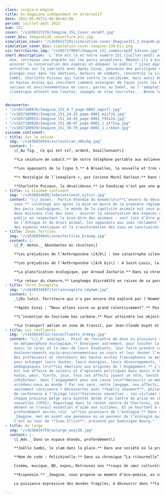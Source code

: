 ```yaml
---
class: single-e-magine
title: Un magazine indépendant et alternatif
date: 2022-05-05T11:00:00+02:00
period: juillet-août 2022
num: 151
cover: "/v1656527278/Imagine_151_Cover_vmrwhf.jpg"
cover_bis: Imagine139_couverture_bis.jpg
simulation_cover: "/v1656527291/simulation-cover-Imagine151_1_msqxmh.png"
simulation_cover_bis: simulation-cover-imagine-139-bis.png
six_territoires_img: "/v1657179947/Imagine_151_sommairepdf_k3vsnw.jpg"
short_description: 'L''été est là et notre numéro 151 (juillet-août) aussi ! A la
  Une, retrouvez une enquête sur les parcs animaliers. Mènent-ils à bien leurs missions,
  assurer la conservation des espèces et éduquer le public ? Lisez également un grand
  entretien sur la sobriété avec Agnès Sinaï, penseuse des politiques de l’Anthropocène,
  plongez-vous dans les émotions, moteurs de combats, rencontrez la slameuse Joëlle
  Sambi, Charlotte Puiseux qui lutte contre le validisme, mais aussi des professeurs
  en hautes écoles qui cherchent comment enseigner de façon juste les bouleversements
  sociaux et environnementaux en cours, partez au Sahel, où l''adaptation au changement
  climatique atteint ses limites, voyagez en slow touristes... Bonne lecture !

  '
decouverte:
- "/v1657180876/Imagine_151_6-7_page-0001_aqpv7l.jpg"
- "/v1657180902/Imagine_151_24-25_page-0001_mizfjb.jpg"
- "/v1657180915/Imagine_151_44-45_page-0001_f93xzd.jpg"
- "/v1657180928/Imagine_151_66-67_page-0001_1_atf2xg.jpg"
- "/v1657180939/Imagine_151_78-79_page-0001_1_crk4on.jpg"
sixieme_continent:
- title: Sur le volcan
  img: "/v1636034554/surlevolcan_n8kzhq.jpg"
  content: |-
    \[_Au fig._ Ce qui est vif, ardent, bouillonnant\]

    **La ceinture de cobalt.** De notre téléphone portable aux éoliennes en passant par les batteries des voitures électriques, les produits des mines sont très présents dans notre quotidien et dans les plans de transition énergétique. _Imagine_ leur consacre une série, en commençant au sud. Grand reportage en images à Kolwezi, au Congo, et mise en perspective avec Judith Pigneur des Amis de la Terre France.

    **Les opposants de la ligne 3.** A Bruxelles, la nouvelle et très coûteuse ligne de métro défendue par la Stib et le gouvernement régional ne serait-elle pas la meilleure amie de la voiture ? Et, avec son futur chantier très émetteur de CO2, n’est-elle pas en totale contradiction avec les objectifs climat de la Région ? Voyage en souterrain avec ses détracteurs.

    **« Nostalgie de l’inexploré », par Corinne Morel Darleux.** Dans sa chronique bimestrielle, l’autrice française se console grâce aux dolines géantes inexplorées en Chine.

    **Charlotte Puiseux, la dévalideuse.** Le handicap n’est pas une question individuelle, mais bien une question politique. Vivant depuis toujours dans une société discriminante, pensée par et pour les valides et qui l’invisibilise, Charlotte Puiseux se bat pour faire exploser les normes.
- title: Le sixième continent
  img: "/v1636034608/le6econtinent_wjfisr.jpg"
  content: "\\[_Usuel._ Partie étendue du monde)\n\n**L’envers du décor magique des
    zoos.** \n\nVingt ans après la mise en œuvre de la première réglementation européenne
    des parcs zoologiques, le monde de la captivité animale est sous pression. Les
    deux missions clés des zoos - assurer la conservation des espèces et éduquer le
    public en respectant le bien-être des animaux - sont loin d’être gagnées. Au nom
    de l’éthique et du droit animal, les opposants aux zoos réclament la fin de l’exposition
    des espèces exotiques et la transformation des zoos en sanctuaires."
- title: Zones fertiles
  img: "/v1636034645/zonesfertiles_braumg.jpg"
  content: |-
    \[_P. méton._ Abondantes en récoltes\]

    **Les préjudices de l’Anthropocène \[4/6\] : Une catastrophe silencieuse débrousse le Sahel.** De toutes les catastrophes qualifiées de “naturelles”, les plus lentes sont celles qui attirent le moins l’attention. Moins soudaines, plus insidieuses, sans fin. Dans le nord du Sénégal, les anciens de villages d’agriculteurs et d’éleveurs racontent comment, depuis une trentaine d’années, la désertification embrase le Sahel, une des régions les plus vulnérables au monde. Énumérant ce qu’elle leur a pris, leurs témoignages illustrent les limites de l’adaptation au dérèglement climatique.

    **Les préjudices de l’Anthropocène \[4/6 bis\] : A Saint-Louis, la mer ensevelit le patrimoine immatériel.** Il y a dix ans, le village de Doun Baba Dièye a disparu. La houle, favorisée par l’érosion côtière, n’a plus cessé de grignoter l’ensemble d’une bande sénégalaise sableuse densément peuplée : la Langue de Barbarie. Pilote Barre, Tassinière… et enfin, Saint-Louis, ville inscrite au patrimoine mondial de l’Unesco où certains habitants se cabrent face à une relocalisation désormais inévitable.

    **La planification écologique, par Arnaud Zacharie.** Dans sa chronique, le secrétaire général du CNCD-11.11.11 revient sur la planification. En vogue durant les Trente Glorieuses d’après-guerre, tombée en disgrâce suite à la “révolution conservatrice” des années 80, elle revient aujourd’hui à l’avant-plan, dans un contexte de transition écologique.

    **Le retour du chanvre.** Longtemps discrédité en raison de sa parentalité avec le cannabis, le chanvre regagne peu à peu ses lettres de noblesse. Cette plante peu gourmande en eau et en produits phytosanitaires peut être utilisée dans le secteur textile, de la construction, cosmétique, bien-être, automobile, etc. En Wallonie, la Région veut faire naître un nouveau secteur… non sans difficultés.
- title: Terra Incognita
  img: "/v1636034687/terraincognita_cdymwm.jpg"
  content: |-
    _\[Du latin. Territoire qui n'a pas encore été exploré par l'Homme\]_

    **Agnès Sinaï : “Nous allons vivre un grand ralentissement”.** Peu ou mal définis, les mots comme “renoncement”, “sobriété” ou “décroissance” reviennent en force dans le débat public. Que signifient-ils ? Quels choix, personnels et collectifs, impliquent-ils ? Pour le dire plus crûment : à quoi devons-nous renoncer pour garantir au monde vivant un avenir digne et soutenable ? Réponses avec Agnès Sinaï, fondatrice de l’Institut Momentum, qui pense les politiques de notre époque, l’Anthropocène.

    **L’invention du tourisme bas carbone.** Pour atteindre les objectifs climatiques, le tourisme longue distance doit tourner le dos à l’avion et à la voiture individuelle. Réduction de l’offre aérienne, investissements massifs dans un réseau ferroviaire renforcé en Europe, gouvernance du tourisme zéro carbone… Le think tank The Shift trace les nouveaux chemins possibles du rail et du vélo. Sur le terrain, le _slow tourisme_ trace son sillon sans bruit.

    **Le transport aérien en zone de transit, par Jean-Claude Guyot et Frédéric Claisse (Iweps).** En partenariat avec l’Institut wallon de l’évaluation, de la prospective et de la statistique, _Imagine_ lance une série de chroniques autour du futur. Deuxième épisode : l’avenir du secteur de l’aviation.
- title: Les confluents
  img: "/v1636034722/lesconfluents_drmegy.jpg"
  content: "\\[_P. analogie._ Point de rencontre de deux ou plusieurs voies\\]\n\n**Profs
    en métamorphose écologique.** Enseigner autrement, pour toucher la tête, mais
    aussi le corps et le cœur de leurs étudiants, leur faire prendre conscience des
    bouleversements socio-environnementaux en cours et leur donner l’envie d’agir.
    Des professeurs et chercheurs des hautes écoles francophones se mettent en réseau
    pour échanger leurs doutes, leurs énergies, leurs découragements, leurs méthodes
    pédagogiques.\n\n**Les émotions aux origines de l’engagement.** L’engagement militant
    est une affaire de valeurs et d’opinions politiques mais aussi d’émotions. Colère,
    honte, peur, fierté, joie. Tous ces affects jouent un rôle, tantôt moteur et tantôt
    inhibiteur, dans l’engagement pour une cause.\n\n**Découvrir un monde.** Comment
    accédons-nous au monde ? Par nos sens, notre langage, nos affects… Mais en avons-nous
    seulement conscience ? Découvertes avec **Gaëlle Jeanmart**, philosophe et maître
    de conférence à l’ULiège.\n\n**Violences sexuelles : les victimes au cœur de l’aide.**
    Chaque province belge sera bientôt dotée d’un Centre de prise en charge des violences
    sexuelles (CPVS). Reportage dans le récent centre de Charleroi, où les équipes
    mènent un travail essentiel d’aide aux victimes. Et se heurtent à des stéréotypes
    profondément ancrés.\n\n  \n**Les pionniers de l’écologie.** Dans chaque numéro,
    _Imagine_ met en avant une penseuse ou un penseur de l’écologie qui a marqué l’histoire.
    C’est au tour de **Ivan Illich**, présenté par Dominique Bourg."
- title: Au large
  img: "/v1636034759/aularge_wxuj38.jpg"
  content: |-
    \[_Adv._ Dans un espace étendu, profondément\]

    **Joëlle Sambi, le slam dans la plaie.** Dans une société où la profession d’artiste reste encore dévalorisée et trop souvent perçue comme un loisir plus qu’un métier, Joëlle Sambi s’investit, à pas de géante, dans l’art du slam. Portrait d’une poétesse politique, son métier chevillé au corps.

    **Nom de code : Polichinelle.** Dans sa chronique “La ritournelle”, l’écrivain **Philippe Marczweski** nous entraîne à Kleine-Brogel, où se cache le secret militaire le moins bien gardé de Belgique.

    Cinéma, musique, BD, expos… Retrouvez nos **coups de cœur culturels.**

    **Ecopoésie.** _Imagine_ vous propose un moment d’éco-poésie, en collaboration avec la revue Catastrophes.

    La puissance expressive des mondes fragiles, à découvrir dans **la chronique du Trinkhall Museum.**

---
```

